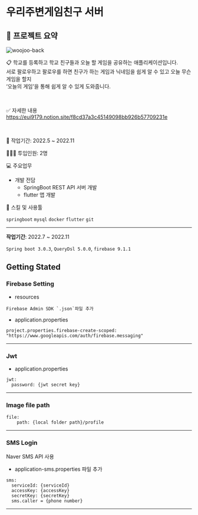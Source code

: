 # 우리주변게임친구 서버

## 🚀 프로젝트 요약

![woojoo-back](https://user-images.githubusercontent.com/83222282/229728534-f4b80e67-d995-4058-871e-249d9468a2c0.png)

📋 학교를 등록하고 학교 친구들과 오늘 할 게임을 공유하는 애플리케이션입니다.<br>
서로 팔로우하고 팔로우를 하면 친구가 하는 게임과 닉네임을 쉽게 알 수 있고 오늘 무슨 게임을 할지<br>‘오늘의 게임’을 통해 쉽게 알 수 있게 도와줍니다.

<br>

✅ 자세한 내용
https://eui9179.notion.site/f8cd37a3c45149098bb926b57709231e

<br>

📅 작업기간: 2022.5 ~ 2022.11

👨🏻‍💻 투입인원: 2명

💻 주요업무

- 개발 전담
    - SpringBoot REST API 서버 개발
    - flutter 앱 개발


🔧 스킬 및 사용툴

 `springboot` `mysql` `docker` `flutter` `git`

---

**작업기간**: 2022.7 ~ 2022.11

`Spring boot 3.0.3`, `QueryDsl 5.0.0`, `firebase 9.1.1`

## Getting Stated

### Firebase Setting

- resources

```text
Firebase Admin SDK `.json`파일 추가
```

- application.properties

```text
project.properties.firebase-create-scoped: "https://www.googleapis.com/auth/firebase.messaging"
```

---

### Jwt
- application.properties

```text
jwt:
  password: {jwt secret key}
```

---

### Image file path
```text
file:
    path: {local folder path}/profile
```

---

### SMS Login

Naver SMS API 사용 <br>

- application-sms.properties 파일 추가

```text
sms:
  serviceId: {serviceId}
  accessKey: {accessKey}
  secretKey: {secretKey}
  sms.caller = {phone number}
```

---

